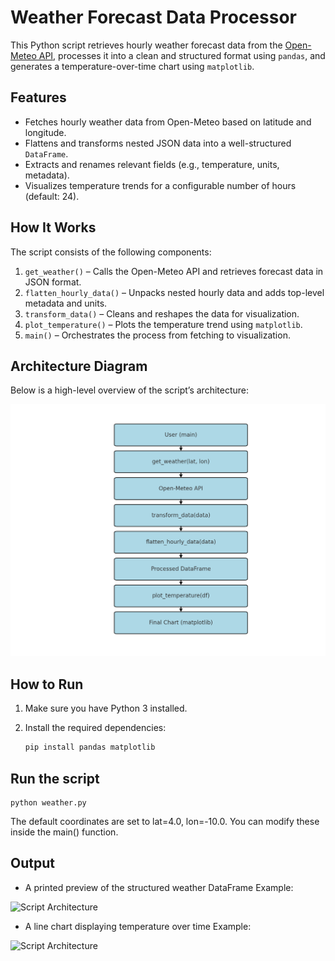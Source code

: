 # Weather Forecast Data Processor

This Python script retrieves hourly weather forecast data from the [Open-Meteo API](https://open-meteo.com/), processes it into a clean and structured format using `pandas`, and generates a temperature-over-time chart using `matplotlib`.

## Features

- Fetches hourly weather data from Open-Meteo based on latitude and longitude.
- Flattens and transforms nested JSON data into a well-structured `DataFrame`.
- Extracts and renames relevant fields (e.g., temperature, units, metadata).
- Visualizes temperature trends for a configurable number of hours (default: 24).

## How It Works

The script consists of the following components:

1. `get_weather()` – Calls the Open-Meteo API and retrieves forecast data in JSON format.
2. `flatten_hourly_data()` – Unpacks nested hourly data and adds top-level metadata and units.
3. `transform_data()` – Cleans and reshapes the data for visualization.
4. `plot_temperature()` – Plots the temperature trend using `matplotlib`.
5. `main()` – Orchestrates the process from fetching to visualization.

## Architecture Diagram

Below is a high-level overview of the script’s architecture:

![Script Architecture](./images/arquitecture.png)

## How to Run

1. Make sure you have Python 3 installed.
2. Install the required dependencies:

   ```bash
   pip install pandas matplotlib

## Run the script

    python weather.py

The default coordinates are set to lat=4.0, lon=-10.0. You can modify these inside the main() function.

## Output   

- A printed preview of the structured weather DataFrame
Example:

![Script Architecture](./images/output_head.png)

- A line chart displaying temperature over time
Example:

![Script Architecture](./images/final_chart.png)